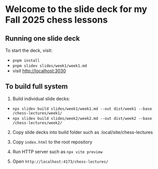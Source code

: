 # Welcome to the slide deck for my Fall 2025 chess lessons

## Running one slide deck
To start the deck, visit:

- `pnpm install`
- `pnpm slidev slides/week1/week1.md`
- visit <http://localhost:3030>

## To build full system
1. Build individual slide decks: 
- `npx slidev build slides/week1/week1.md --out dist/week1 --base /chess-lectures/week1/`
- `npx slidev build slides/week2/week2.md --out dist/week2 --base /chess-lectures/week2/`

2. Copy slide decks into build folder such as .local/site/chess-lectures

3. Copy `index.html` to the root repository

4. Run HTTP server such as `npx vite preview`

5. Open `http://localhost:4173/chess-lectures/`
